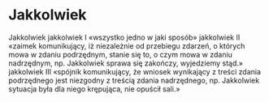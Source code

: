 # Jakkolwiek
Jakkolwiek
jakkolwiek I «wszystko jedno w jaki sposób»
jakkolwiek II «zaimek komunikujący, iż niezależnie od przebiegu zdarzeń, o których mowa w zdaniu podrzędnym, stanie się to, o czym mowa w zdaniu nadrzędnym, np. Jakkolwiek sprawa się zakończy, wyjedziemy stąd.»
jakkolwiek III «spójnik komunikujący, że wniosek wynikający z treści zdania podrzędnego jest niezgodny z treścią zdania nadrzędnego, np. Jakkolwiek sytuacja była dla niego krępująca, nie opuścił sali.»
